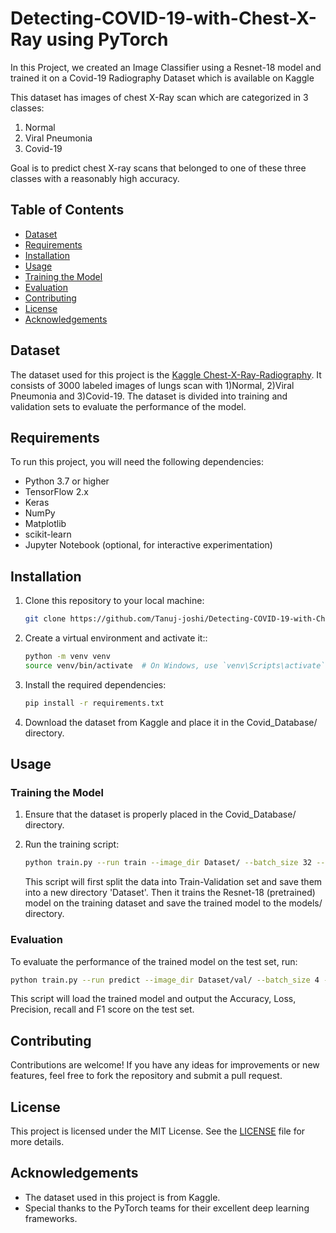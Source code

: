# Detecting-COVID-19-with-Chest-X-Ray using PyTorch

In this Project, we created an Image Classifier using a Resnet-18 model and trained it on a Covid-19 Radiography Dataset which is available on Kaggle 

This dataset has images of chest X-Ray scan which are categorized in 3 classes: 
1) Normal
2) Viral Pneumonia
3) Covid-19

Goal is to predict chest X-ray scans that belonged to one of these three classes with a reasonably high accuracy.

## Table of Contents

- [Dataset](#dataset)
- [Requirements](#requirements)
- [Installation](#installation)
- [Usage](#usage)
- [Training the Model](#training-the-model)
- [Evaluation](#evaluation)
- [Contributing](#contributing)
- [License](#license)
- [Acknowledgements](#acknowledgements)

## Dataset

The dataset used for this project is the [Kaggle Chest-X-Ray-Radiography](https://www.kaggle.com/tawsifurrahman/covid19-radiography-database). It consists of 3000 labeled images of lungs scan with 1)Normal, 2)Viral Pneumonia and 3)Covid-19. The dataset is divided into training and validation sets to evaluate the performance of the model.

## Requirements

To run this project, you will need the following dependencies:

- Python 3.7 or higher
- TensorFlow 2.x
- Keras
- NumPy
- Matplotlib
- scikit-learn
- Jupyter Notebook (optional, for interactive experimentation)

## Installation

1. Clone this repository to your local machine:

   ```bash
   git clone https://github.com/Tanuj-joshi/Detecting-COVID-19-with-Chest-X-Ray.git 
   ```

2. Create a virtual environment and activate it::

   ```bash
   python -m venv venv
   source venv/bin/activate  # On Windows, use `venv\Scripts\activate`
   ```

3. Install the required dependencies:

   ```bash
   pip install -r requirements.txt
   ```
4. Download the dataset from Kaggle and place it in the Covid_Database/ directory.

## Usage

### Training the Model

1. Ensure that the dataset is properly placed in the Covid_Database/ directory.

2. Run the training script:

   ```bash
   python train.py --run train --image_dir Dataset/ --batch_size 32 --epoch 100 --model_path model/
   ```
   This script will first split the data into Train-Validation set and save them into a new directory 'Dataset'. Then it trains the Resnet-18 (pretrained) model on the training dataset and save the trained model to the models/ directory.

### Evaluation

 To evaluate the performance of the trained model on the test set, run:

   ```bash
   python train.py --run predict --image_dir Dataset/val/ --batch_size 4 --model_path models/epoch2_best_classifier.pt
   ```
This script will load the trained model and output the Accuracy, Loss, Precision, recall and F1 score on the test set.

## Contributing

Contributions are welcome! If you have any ideas for improvements or new features, feel free to fork the repository and submit a pull request.

## License

This project is licensed under the MIT License. See the [LICENSE](LICENSE) file for more details.

## Acknowledgements

- The dataset used in this project is from Kaggle.
- Special thanks to the PyTorch teams for their excellent deep learning frameworks.




